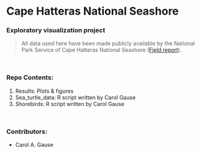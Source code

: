 # Cape Hatteras National Seashore 
### Exploratory visualization project


> All data used here have been made publicly available by the National Park Service of Cape Hatteras National Seashore
> ([Field report](https://www.nps.gov/caha/learn/nature/upload/2018_CAHA_Sea-turtle-report_final_report.pdf)).

&nbsp;

### Repo Contents:
1. Results: Plots & figures
2. Sea_turtle_data: R script written by Carol Gause 
3. Shorebirds: R script written by Carol Gause

&nbsp;
### Contributors:
- Carol A. Gause
